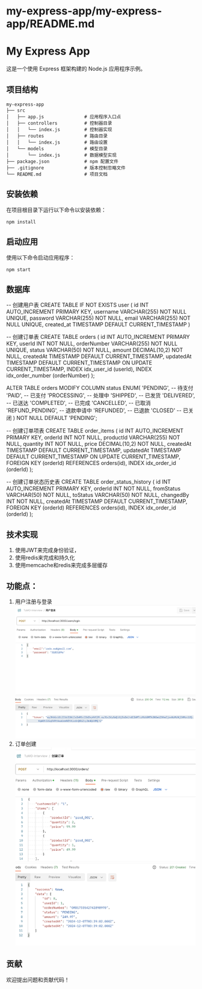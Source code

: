 # my-express-app/my-express-app/README.md

# My Express App

这是一个使用 Express 框架构建的 Node.js 应用程序示例。

## 项目结构

```
my-express-app
├── src
│   ├── app.js               # 应用程序入口点
│   ├── controllers          # 控制器目录
│   │   └── index.js         # 控制器实现
│   ├── routes               # 路由目录
│   │   └── index.js         # 路由设置
│   └── models               # 模型目录
│       └── index.js         # 数据模型实现
├── package.json             # npm 配置文件
├── .gitignore               # 版本控制忽略文件
└── README.md                # 项目文档
```

## 安装依赖

在项目根目录下运行以下命令以安装依赖：

```
npm install
```

## 启动应用

使用以下命令启动应用程序：

```
npm start
```

## 数据库
-- 创建用户表
CREATE TABLE IF NOT EXISTS user (
    id INT AUTO_INCREMENT PRIMARY KEY,
    username VARCHAR(255) NOT NULL UNIQUE,
    password VARCHAR(255) NOT NULL,
    email VARCHAR(255) NOT NULL UNIQUE, 
    created_at TIMESTAMP DEFAULT CURRENT_TIMESTAMP
)

-- 创建订单表
CREATE TABLE orders (
    id INT AUTO_INCREMENT PRIMARY KEY,
    userId INT NOT NULL,
    orderNumber VARCHAR(255) NOT NULL UNIQUE,
    status VARCHAR(50) NOT NULL,
    amount DECIMAL(10,2) NOT NULL,
    createdAt TIMESTAMP DEFAULT CURRENT_TIMESTAMP,
    updatedAt TIMESTAMP DEFAULT CURRENT_TIMESTAMP ON UPDATE CURRENT_TIMESTAMP,
    INDEX idx_user_id (userId),
    INDEX idx_order_number (orderNumber)
);

ALTER TABLE orders MODIFY COLUMN status ENUM(
    'PENDING',           -- 待支付
    'PAID',             -- 已支付
    'PROCESSING',       -- 处理中
    'SHIPPED',          -- 已发货
    'DELIVERED',        -- 已送达
    'COMPLETED',        -- 已完成
    'CANCELLED',        -- 已取消
    'REFUND_PENDING',   -- 退款申请中
    'REFUNDED',         -- 已退款
    'CLOSED'            -- 已关闭
) NOT NULL DEFAULT 'PENDING';

-- 创建订单项表
CREATE TABLE order_items (
    id INT AUTO_INCREMENT PRIMARY KEY,
    orderId INT NOT NULL,
    productId VARCHAR(255) NOT NULL,
    quantity INT NOT NULL,
    price DECIMAL(10,2) NOT NULL,
    createdAt TIMESTAMP DEFAULT CURRENT_TIMESTAMP,
    updatedAt TIMESTAMP DEFAULT CURRENT_TIMESTAMP ON UPDATE CURRENT_TIMESTAMP,
    FOREIGN KEY (orderId) REFERENCES orders(id),
    INDEX idx_order_id (orderId)
);

-- 创建订单状态历史表
CREATE TABLE order_status_history (
    id INT AUTO_INCREMENT PRIMARY KEY,
    orderId INT NOT NULL,
    fromStatus VARCHAR(50) NOT NULL,
    toStatus VARCHAR(50) NOT NULL,
    changedBy INT NOT NULL,
    createdAt TIMESTAMP DEFAULT CURRENT_TIMESTAMP,
    FOREIGN KEY (orderId) REFERENCES orders(id),
    INDEX idx_order_id (orderId)
);


## 技术实现
1. 使用JWT来完成身份验证，
2. 使用redis来完成和持久化
3. 使用memcache和redis来完成多层缓存

## 功能点：
1. 用户注册与登录
![alt text](image-1.png)
2. 订单创建
![alt text](image.png)


## 贡献

欢迎提出问题和贡献代码！